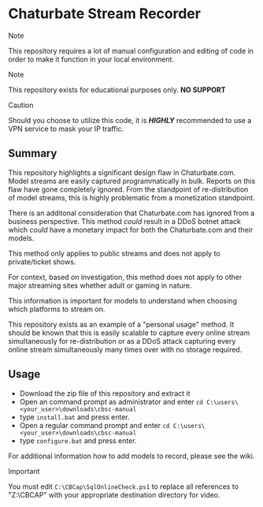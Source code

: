 # Chaturbate Stream Recorder
> [!NOTE]
> This repository requires a lot of manual configuration and editing of code in order to make it function in your local environment.

> [!NOTE]
> This repository exists for educational purposes only. **NO SUPPORT**

> [!CAUTION]
> Should you choose to utilize this code, it is _**HIGHLY**_ recommended to use a VPN service to mask your IP traffic.

## Summary
This repository highlights a significant design flaw in Chaturbate.com. Model streams are easily captured programmatically in bulk. Reports on this flaw have gone completely ignored. From the standpoint of re-distribution of model streams, this is highly problematic from a monetization standpoint.

There is an additonal consideration that Chaturbate.com has ignored from a business perspective. This method _could_ result in a DDoS botnet attack which _could_ have a monetary impact for both the Chaturbate.com and their models.

This method only applies to public streams and does not apply to private/ticket shows.

For context, based on investigation, this method does not apply to other major streaming sites whether adult or gaming in nature.

This information is important for models to understand when choosing which platforms to stream on.

This repository exists as an example of a "personal usage" method. It should be known that this is easily scalable to capture every online stream simultaneously for re-distribution or as a DDoS attack capturing every online stream simultaneously many times over with no storage required.

## Usage
* Download the zip file of this repository and extract it
* Open an command prompt as administrator and enter ```cd C:\users\<your_user>\downloads\cbsc-manual```
* type `install.bat` and press enter.
* Open a regular command prompt and enter ```cd C:\users\<your_user>\downloads\cbsc-manual```
* type `configure.bat` and press enter.

For additional information how to add models to record, please see the wiki.

> [!IMPORTANT]
> You must edit `C:\CBCap\SqlOnlineCheck.ps1` to replace all references to "Z:\CBCAP\" with your appropriate destination directory for video.